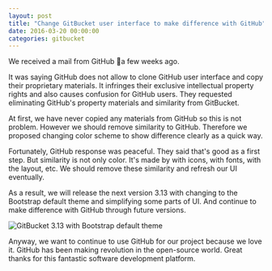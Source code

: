 ```yaml
---
layout: post
title: "Change GitBucket user interface to make difference with GitHub"
date: 2016-03-20 00:00:00
categories: gitbucket
---
```


We received a mail from GitHub a few weeks ago.

It was saying GitHub does not allow to clone GitHub user interface and copy their proprietary materials. It infringes their exclusive intellectual property rights and also causes confusion for GitHub users. They requested eliminating GitHub's property materials and similarity from GitBucket.

At first, we have never copied any materials from GitHub so this is not problem. However we should remove similarity to GitHub. Therefore we proposed changing color scheme to show difference clearly as a quick way.

Fortunately, GitHub response was peaceful. They said that's good as a first step. But similarity is not only color. It's made by with icons, with fonts, with the layout, etc. We should remove these similarity and refresh our UI eventually.

As a result, we will release the next version 3.13 with changing to the Bootstrap default theme and simplifying some parts of UI. And continue to make difference with GitHub through future versions.

![GitBucket 3.13 with Bootstrap default theme]({{site.baseurl}}/images/change-user-interface/bootstrap_default_theme.png)

Anyway, we want to continue to use GitHub for our project because we love it. GitHub has been making revolution in the open-source world.  Great thanks for this fantastic software development platform.

